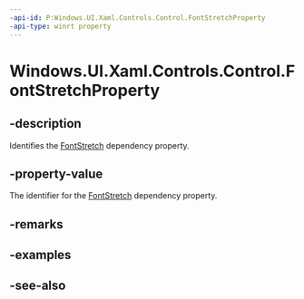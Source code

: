 ```yaml
---
-api-id: P:Windows.UI.Xaml.Controls.Control.FontStretchProperty
-api-type: winrt property
---
```


<!-- Property syntax
public Windows.UI.Xaml.DependencyProperty FontStretchProperty { get; }
-->

# Windows.UI.Xaml.Controls.Control.FontStretchProperty

## -description
Identifies the [FontStretch](control_fontstretch.md) dependency property.



## -property-value
The identifier for the [FontStretch](control_fontstretch.md) dependency property.

## -remarks

## -examples

## -see-also
